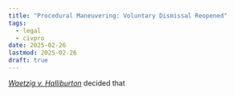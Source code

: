 ```yaml
---
title: "Procedural Maneuvering: Voluntary Dismissal Reopened"
tags:
  - legal
  - civpro
date: 2025-02-26
lastmod: 2025-02-26
draft: true
---
```

*[Waetzig v. Halliburton](https://www.supremecourt.gov/opinions/24pdf/23-971_l6gn.pdf)* decided that 